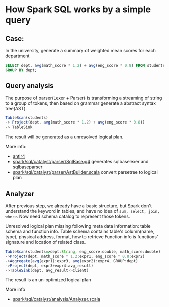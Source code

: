 # How Spark SQL works by a simple query

## Case:
In the university, generate a summary of weighted mean scores for each department

```sql
SELECT dept, avg(math_score * 1.2) + avg(eng_score * 0.8) FROM students
GROUP BY dept;
```

## Query analysis
The purpose of parser(Lexer + Parser) is transforming a streaming of string to a group of tokens, then based on grammar generate a abstract syntax tree(AST).  


```js
TableScan(students)
-> Project(dept, avg(math_score * 1.2) + avg(eng_score * 0.8))
-> TableSink
```
The result will be generated as a unresolved logical plan.

More info:
- [antlr4](https://github.com/antlr/antlr4)
- [spark/sql/catalyst/parser/SqlBase.g4](https://github.com/apache/spark/blob/master/sql/catalyst/src/main/antlr4/org/apache/spark/sql/catalyst/parser/SqlBase.g4) generates sqlbaselexer and sqlbaseparser
-  [spark/sql/catalyst/parser/AstBuilder.scala](https://github.com/apache/spark/blob/master/sql/catalyst/src/main/scala/org/apache/spark/sql/catalyst/parser/AstBuilder.scala) convert parsetree to logical plan


## Analyzer
After previous step, we already have a basic structure, but Spark don't understand the keyword in tables, and have no idea of `sum, select, join, where`.  Now need schema catalog to represent those tokens.  

Unresolved logical plan missing following meta data information: table schema and function info.  Table schema contains table's column(name, type), physical address, format, how to retrieve
Function info is functions' signature and location of related class.

```js
TableScan(students=>dept:String, eng_score:double, math_score:double)
->Project(dept, math_score * 1.2:expr1, eng_score * 0.8:expr2)
->Aggregate(avg(expr1):expr3, avg(expr2):expr4, GROUP:dept)
->Project(dept, expr3+expr4:avg_result)
->TableSink(dept, avg_result->Client)
```
The result is an un-optimized logical plan

More info
- [spark/sql/catalyst/analysis/Analyzer.scala](https://github.com/apache/spark/blob/8d5ef2f766166cce3cc7a15a98ec016050ede4d8/sql/catalyst/src/main/scala/org/apache/spark/sql/catalyst/analysis/Analyzer.scala#L201)


